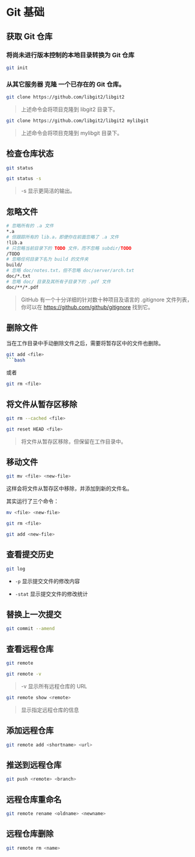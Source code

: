 # Git 基础

## 获取 Git 仓库

### 将尚未进行版本控制的本地目录转换为 Git 仓库

```bash
git init
```

### 从其它服务器 克隆 一个已存在的 Git 仓库。

```bash
git clone https://github.com/libgit2/libgit2
```

> 上述命令会将项目克隆到 libgit2 目录下。

```bash
git clone https://github.com/libgit2/libgit2 mylibgit
```

> 上述命令会将项目克隆到 mylibgit 目录下。

## 检查仓库状态

```bash
git status
```

```bash
git status -s
```

> -s 显示更简洁的输出。

## 忽略文件

```bash
# 忽略所有的 .a 文件
*.a
# 但跟踪所有的 lib.a，即便你在前面忽略了 .a 文件
!lib.a
# 只忽略当前目录下的 TODO 文件，而不忽略 subdir/TODO
/TODO
# 忽略任何目录下名为 build 的文件夹
build/
# 忽略 doc/notes.txt，但不忽略 doc/server/arch.txt
doc/*.txt
# 忽略 doc/ 目录及其所有子目录下的 .pdf 文件
doc/**/*.pdf
```

> GitHub 有一个十分详细的针对数十种项目及语言的 .gitignore 文件列表， 你可以在 https://github.com/github/gitignore 找到它。

## 删除文件

当在工作目录中手动删除文件之后，需要将暂存区中的文件也删除。

````bash
git add <file>
```bash
````

或者

```bash
git rm <file>
```

## 将文件从暂存区移除

```bash
git rm --cached <file>
```

```bash
git reset HEAD <file>
```

> 将文件从暂存区移除，但保留在工作目录中。

## 移动文件

```bash
git mv <file> <new-file>
```

这样会将文件从暂存区中移除，并添加到新的文件名。

其实运行了三个命令：

```bash
mv <file> <new-file>

git rm <file>

git add <new-file>
```

## 查看提交历史

```bash
git log
```

- `-p` 显示提交文件的修改内容

- `-stat` 显示提交文件的修改统计

## 替换上一次提交

```bash
git commit --amend
```

## 查看远程仓库

```bash
git remote
```

```bash
git remote -v
```

> -v 显示所有远程仓库的 URL

```bash
git remote show <remote>
```

> 显示指定远程仓库的信息

## 添加远程仓库

```bash
git remote add <shortname> <url>
```

## 推送到远程仓库

```bash
git push <remote> <branch>
```

## 远程仓库重命名

```bash
git remote rename <oldname> <newname>
```

## 远程仓库删除

```bash
git remote rm <name>
```
